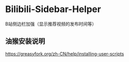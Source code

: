 # Bilibili-Sidebar-Helper
B站侧边栏加强（显示推荐视频的发布时间等）

## 油猴安装说明
https://greasyfork.org/zh-CN/help/installing-user-scripts

